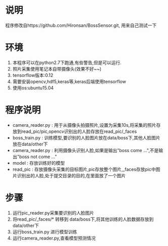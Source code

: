 # 说明
程序修改自https://github.com/Hironsan/BossSensor.git, 用来自己测试一下

# 环境
1. 本程序可以在python2.7下跑通,有些警告,但是可以运行.
2. 照片采集使用笔记本自带摄像头(效果不好~~)
3. tensorflow版本:0.12
4. 需要安装opencv,hdf5,keras等,keras后端使用tensorflow
5. 使用os:ubuntu15.04


# 程序说明
* camera_reader.py : 用于从摄像头拍摄照片,设置为采集10s,将采集的照片存放到read_pic/pic,opencv识别出的人脸存放在read_pic/_faces
* boss_train.py : 训练模型,要识别的人脸图片放在data/boss下,其他人脸图片放在data/other下
* camera_reader.py : 利用摄像头识别人脸,如果是输出"boss come ...",不是输出"boss not come ..."
* model : 存放训练好的模型
* read_pic : 存放摄像头采集的目标图片,pic存放整个图片,_faces存放pic中图片识别出的人脸,处于提交目录的目的,在里面放了一个图片

# 步骤
1. 运行pic_reader.py采集要识别的人脸图片
2. 将read_pic/_faces/* 转移到 data/boss下,将其他训练的人脸数据存放到 data/other下
3. 运行boss_train.py 进行模型训练
4. 运行camera_reader.py,查看模型预测情况